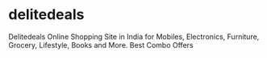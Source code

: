 # delitedeals
Delitedeals Online Shopping Site in India for Mobiles, Electronics, Furniture, Grocery, Lifestyle, Books and More. Best Combo Offers
